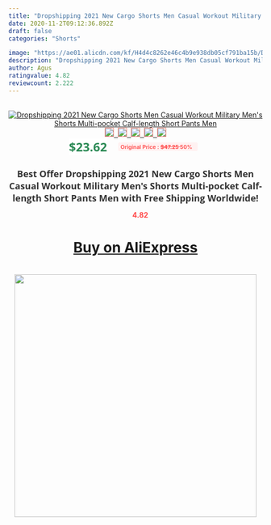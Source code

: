 ```yaml
---
title: "Dropshipping 2021 New Cargo Shorts Men Casual Workout Military Men's Shorts Multi-pocket Calf-length Short Pants Men"
date: 2020-11-2T09:12:36.892Z
draft: false
categories: "Shorts"

image: "https://ae01.alicdn.com/kf/H4d4c8262e46c4b9e938db05cf791ba15b/Dropshipping-2021-New-Cargo-Shorts-Men-Casual-Workout-Military-Men-s-Shorts-Multi-pocket-Calf-length.jpg"
description: "Dropshipping 2021 New Cargo Shorts Men Casual Workout Military Men's Shorts Multi-pocket Calf-length Short Pants Men"
author: Agus
ratingvalue: 4.82
reviewcount: 2.222
---
```

<br>
<div style="text-align: center;">
<a href="https://s.click.aliexpress.com/e/_9hhqNf" target="_blank" rel="nofollow noopener noreferrer"><img alt="Dropshipping 2021 New Cargo Shorts Men Casual Workout Military Men's Shorts Multi-pocket Calf-length Short Pants Men" class="magnifier-image" src="https://ae01.alicdn.com/kf/H4d4c8262e46c4b9e938db05cf791ba15b/Dropshipping-2021-New-Cargo-Shorts-Men-Casual-Workout-Military-Men-s-Shorts-Multi-pocket-Calf-length.jpg_640x640.jpg">
<br>
<img style="border:1px solid salmon" src="https://ae01.alicdn.com/kf/H4d4c8262e46c4b9e938db05cf791ba15b/Dropshipping-2021-New-Cargo-Shorts-Men-Casual-Workout-Military-Men-s-Shorts-Multi-pocket-Calf-length.jpg_120x120.jpg">&nbsp;&nbsp;<img style="border:1px solid salmon" src="https://ae01.alicdn.com/kf/H6b1c44df5a7b46b1910ff33402a7f86b5/Dropshipping-2021-New-Cargo-Shorts-Men-Casual-Workout-Military-Men-s-Shorts-Multi-pocket-Calf-length.jpg_120x120.jpg">&nbsp;&nbsp;<img style="border:1px solid salmon" src="https://ae01.alicdn.com/kf/H6f7bed62256d41b689885a834ba41305T/Dropshipping-2021-New-Cargo-Shorts-Men-Casual-Workout-Military-Men-s-Shorts-Multi-pocket-Calf-length.jpg_120x120.jpg">&nbsp;&nbsp;<img style="border:1px solid salmon" src="https://ae01.alicdn.com/kf/H00706ac34b7a4cd69d0362d2550ad9a6G/Dropshipping-2021-New-Cargo-Shorts-Men-Casual-Workout-Military-Men-s-Shorts-Multi-pocket-Calf-length.jpg_120x120.jpg">&nbsp;&nbsp;<img style="border:1px solid salmon" src="https://ae01.alicdn.com/kf/H57fcd719ceea477eafee9526957581786/Dropshipping-2021-New-Cargo-Shorts-Men-Casual-Workout-Military-Men-s-Shorts-Multi-pocket-Calf-length.jpg_120x120.jpg"></a></div><br0>
<div style="text-align: center;"><span style="background-color: white; border: 0px; box-sizing: border-box; color: seagreen; display: inline-block; font-family: &quot;open sans&quot; , &quot;arial&quot; , &quot;helvetica&quot; , sans-serif , &quot;heiti&quot;; font-size: 24px; font-stretch: inherit; font-weight: 700; line-height: inherit; margin: 0px 10px 0px 0px; padding: 0px; vertical-align: middle;">$23.62 </span>
<span style="background: rgb(255 , 241 , 241); border-radius: 3px; border: 0px; box-sizing: border-box; color: #ff4747; display: inline-block; font-family: inherit; font-size: 12px; font-stretch: inherit; font-style: inherit; font-variant: inherit; font-weight: 600; line-height: inherit; margin: 0px; padding: 2px 5px; transform: scale(0.9); vertical-align: middle;">Original Price : <b style="text-decoration: line-through;">$47.25 </b> 50%&nbsp;&nbsp;</span></div>
<h1 style="color: #333333; display: inline-block; font-family: &quot;open sans&quot; , &quot;arial&quot; , &quot;helvetica&quot; , sans-serif , &quot;heiti&quot;; font-size: 18px; font-stretch: inherit; font-weight: 700; text-align: center;">Best Offer Dropshipping 2021 New Cargo Shorts Men Casual Workout Military Men's Shorts Multi-pocket Calf-length Short Pants Men with Free Shipping Worldwide!</h1>
<div style="color: #ff4747; text-align: center;">
<img src="https://4.bp.blogspot.com/-M0ZcTcb-5uY/XleCXlxnR4I/AAAAAAAAAEc/OrjgMkXV1oMQFaCRZj5HQwOCBcu3w1FegCPcBGAYYCw/s1600/star.png" style="height: 15px;">&nbsp;<b>4.82</b></div>
<div class="button_cont" align="center"><a class="buynow_a" href="https://s.click.aliexpress.com/e/_9hhqNf" target="_blank" rel="nofollow noopener noreferrer"><H1>Buy on AliExpress</H1></a></div><br>
<div class="separator" style="clear: both; text-align: center;">
<img src="https://lh3.googleusercontent.com/-pTy5HemUv9M/XlePHvY0dAI/AAAAAAAAAE4/0nX5iRUoIWY8eMW9Dpxeirr157OZliDIgCLcBGAsYHQ/s1600/badge.gif" width="480">
</div>
